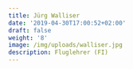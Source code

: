 ```yaml
---
title: Jürg Walliser
date: '2019-04-30T17:00:52+02:00'
draft: false
weight: '8'
image: /img/uploads/walliser.jpg
description: Fluglehrer (FI)
---
```


